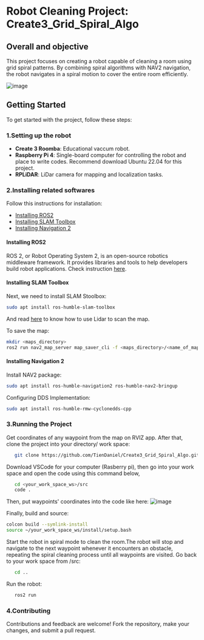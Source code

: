 # Robot Cleaning Project: Create3_Grid_Spiral_Algo

## Overall and objective
This project focuses on creating a robot capable of cleaning a room using grid spiral patterns. By combining spiral algorithms with NAV2 navigation, the robot navigates in a spiral motion to cover the entire room efficiently.

![image](https://github.com/TienDaniel/Create3_Grid_Spiral_Algo/assets/168886746/ca18fe2e-1c62-4949-a8f5-6d6d8b3b0b5e)

## Getting Started
To get started with the project, follow these steps:

### 1.Setting up the robot
- **Create 3 Roomba**: Educational vaccum robot.
- **Raspberry Pi 4**: Single-board computer for controlling the robot and place to write codes. Recommend download Ubuntu 22.04 for this project.
- **RPLiDAR**: LiDar camera for mapping and localization tasks.
  
### 2.Installing related softwares

Follow this instructions for installation:
- [Installing ROS2](#installing-ros2)
- [Installing SLAM Toolbox](#installing-slam-toolbox)
- [Installing Navigation 2](#installing-navigation-2)

#### Installing ROS2
ROS 2, or Robot Operating System 2, is an open-source robotics middleware framework. It provides libraries and tools to help developers build robot applications. Check instruction [here](https://iroboteducation.github.io/create3_docs/setup/ubuntu2204/).

#### Installing SLAM Toolbox
Next, we need to install SLAM Stoolbox:
```bash
sudo apt install ros-humble-slam-toolbox
```

And read [here](https://github.com/iRobotEducation/create3_examples/tree/humble/create3_lidar_slam) to know how to use Lidar to scan the map.

To save the map:
```bash
mkdir <maps_directory> 
ros2 run nav2_map_server map_saver_cli -f <maps_directory>/<name_of_map> 
```

#### Installing Navigation 2
Install NAV2 package:
```bash
sudo apt install ros-humble-navigation2 ros-humble-nav2-bringup
```

Configuring DDS Implementation:
```bash
sudo apt install ros-humble-rmw-cyclonedds-cpp
```

### 3.Running the Project
Get coordinates of any waypoint from the map on RVIZ app. After that, clone the project into your directory/ work space:
```bash
   git clone https://github.com/TienDaniel/Create3_Grid_Spiral_Algo.git
   ```

Download VSCode for your computer (Rasberry pi), then go into your work space and open the code using this command below, 
```bash
   cd <your_work_space_ws>/src
   code .
   ```
Then, put waypoints' coordinates into the code like here:
![image](https://github.com/TienDaniel/Create3_Grid_Spiral_Algo/assets/168886746/8e4a8458-2219-4e32-951c-1fbf92f3ecfe)

Finally, build and source:
```bash
colcon build --symlink-install
source ~/your_work_space_ws/install/setup.bash
```

Start the robot in spiral mode to clean the room.The robot will stop and navigate to the next waypoint whenever it encounters an obstacle, repeating the spiral cleaning process until all waypoints are visited.
Go back to your work space from /src:
```bash
   cd ..
  ```
Run the robot:
```bash
   ros2 run 
  ```
### 4.Contributing
Contributions and feedback are welcome! Fork the repository, make your changes, and submit a pull request.
